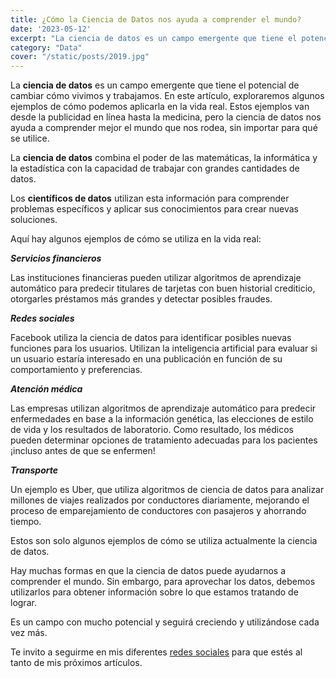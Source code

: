 ```yaml
---
title: ¿Cómo la Ciencia de Datos nos ayuda a comprender el mundo?
date: '2023-05-12'
excerpt: "La ciencia de datos es un campo emergente que tiene el potencial de cambiar cómo vivimos y trabajamos. En este artículo, exploraremos algunos ejemplos de cómo podemos aplicarla en la vida real..."
category: "Data"
cover: "/static/posts/2019.jpg"
---
```

La **ciencia de datos** es un campo emergente que tiene el potencial de cambiar cómo vivimos y trabajamos. En este artículo, exploraremos algunos ejemplos de cómo podemos aplicarla en la vida real. Estos ejemplos van desde la publicidad en línea hasta la medicina, pero la ciencia de datos nos ayuda a comprender mejor el mundo que nos rodea, sin importar para qué se utilice.

La **ciencia de datos** combina el poder de las matemáticas, la informática y la estadística con la capacidad de trabajar con grandes cantidades de datos.

Los **científicos de datos** utilizan esta información para comprender problemas específicos y aplicar sus conocimientos para crear nuevas soluciones.

Aquí hay algunos ejemplos de cómo se utiliza en la vida real:

**<i>Servicios financieros</i>**

Las instituciones financieras pueden utilizar algoritmos de aprendizaje automático para predecir titulares de tarjetas con buen historial crediticio, otorgarles préstamos más grandes y detectar posibles fraudes.

**<i>Redes sociales</i>**

Facebook utiliza la ciencia de datos para identificar posibles nuevas funciones para los usuarios. Utilizan la inteligencia artificial para evaluar si un usuario estaría interesado en una publicación en función de su comportamiento y preferencias.

**<i>Atención médica</i>**

Las empresas utilizan algoritmos de aprendizaje automático para predecir enfermedades en base a la información genética, las elecciones de estilo de vida y los resultados de laboratorio. Como resultado, los médicos pueden determinar opciones de tratamiento adecuadas para los pacientes ¡incluso antes de que se enfermen!

**<i>Transporte</i>**

Un ejemplo es Uber, que utiliza algoritmos de ciencia de datos para analizar millones de viajes realizados por conductores diariamente, mejorando el proceso de emparejamiento de conductores con pasajeros y ahorrando tiempo.

Estos son solo algunos ejemplos de cómo se utiliza actualmente la ciencia de datos.

Hay muchas formas en que la ciencia de datos puede ayudarnos a comprender el mundo. Sin embargo, para aprovechar los datos, debemos utilizarlos para obtener información sobre lo que estamos tratando de lograr.

Es un campo con mucho potencial y seguirá creciendo y utilizándose cada vez más.

Te invito a seguirme en mis diferentes [redes sociales](https://linktr.ee/yesidays) para que estés al tanto de mis próximos artículos.